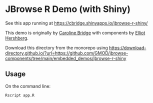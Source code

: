 # JBrowse R Demo (with Shiny)

See this app running at https://cbridge.shinyapps.io/jbrowse-r-shiny/

This demo is originally by
[Caroline Bridge](https://github.com/carolinebridge-oicr) with components by
[Elliot Hershberg](https://github.com/elliothershberg).

Download this directory from the monorepo using
https://download-directory.github.io/?url=https://github.com/GMOD/jbrowse-components/tree/main/embedded_demos/jbrowse-r-shiny

## Usage

On the command line:

`Rscript app.R`
